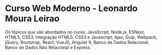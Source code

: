 # Curso Web Moderno - Leonardo Moura Leirao
 Os tópicos que são abordados no curso: JavaScript, Node.js, ESNext, HTML5, CSS3, Integração HTML5, CSS3 e Javascript, Ajax, Gulp, Webpack, jQuery, Bootstrap, React, VueJS, Angular 9, Banco de Dados Relacional, Banco de Dados Não Relacional e Express.
